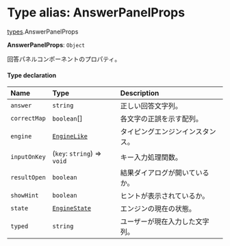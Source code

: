 # Type alias: AnswerPanelProps

[types](../modules/types.md).AnswerPanelProps

 **AnswerPanelProps**: `Object`

回答パネルコンポーネントのプロパティ。

#### Type declaration

| Name | Type | Description |
| :------ | :------ | :------ |
| `answer` | `string` | 正しい回答文字列。 |
| `correctMap` | `boolean`[] | 各文字の正誤を示す配列。 |
| `engine` | [`EngineLike`](./types.EngineLike.md) | タイピングエンジンインスタンス。 |
| `inputOnKey` | (`key`: `string`) => `void` | キー入力処理関数。 |
| `resultOpen` | `boolean` | 結果ダイアログが開いているか。 |
| `showHint` | `boolean` | ヒントが表示されているか。 |
| `state` | [`EngineState`](../interfaces/types.EngineState.md) | エンジンの現在の状態。 |
| `typed` | `string` | ユーザーが現在入力した文字列。 |
